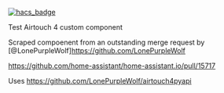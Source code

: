 [![hacs_badge](https://img.shields.io/badge/HACS-Deafult-orange.svg?style=for-the-badge)](https://github.com/custom-components/hacs)

Test Airtouch 4 custom component

Scraped compoenent from an outstanding merge request by [@LonePurpleWolf]https://github.com/LonePurpleWolf

https://github.com/home-assistant/home-assistant.io/pull/15717

Uses https://github.com/LonePurpleWolf/airtouch4pyapi

